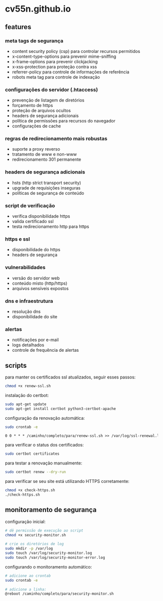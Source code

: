 # cv55n.github.io

## features

### meta tags de segurança

- content security policy (csp) para controlar recursos permitidos
- x-content-type-options para prevenir mime-sniffing
- x-frame-options para prevenir clickjacking
- x-xss-protection para proteção contra xss
- referrer-policy para controle de informações de referência
- robots meta tag para controle de indexação

### configurações do servidor (.htaccess)

- prevenção de listagem de diretórios
- forçamento de https
- proteção de arquivos ocultos
- headers de segurança adicionais
- política de permissões para recursos do navegador
- configurações de cache

### regras de redirecionamento mais robustas

- suporte a proxy reverso
- tratamento de www e non-www
- redirecionamento 301 permanente

### headers de segurança adicionais

- hsts (http strict transport security)
- upgrade de requisições inseguras
- políticas de segurança de conteúdo

### script de verificação

- verifica disponibilidade https
- valida certificado ssl
- testa redirecionamento http para https

### https e ssl

- disponibilidade do https
- headers de segurança

### vulnerabilidades

- versão do servidor web
- conteúdo misto (http/https)
- arquivos sensíveis expostos

### dns e infraestrutura

- resolução dns
- disponibilidade do site

### alertas

- notificações por e-mail
- logs detalhados
- controle de frequência de alertas

## scripts

para manter os certificados ssl atualizados, seguir esses passos:

```bash
chmod +x renew-ssl.sh
```

instalação do certbot:

```bash
sudo apt-get update
sudo apt-get install certbot python3-certbot-apache
```

configuração da renovação automática:

```bash
sudo crontab -e
```

```txt
0 0 * * * /caminho/completo/para/renew-ssl.sh >> /var/log/ssl-renewal.log 2>&1
```

para verificar o status dos certificados:

```bash
sudo certbot certificates
```

para testar a renovação manualmente:

```bash
sudo certbot renew --dry-run
```

para verificar se seu site está utilizando HTTPS corretamente:

```bash
chmod +x check-https.sh
./check-https.sh
```

## monitoramento de segurança

configuração inicial:

```bash
# dê permissão de execução ao script
chmod +x security-monitor.sh
   
# crie os diretórios de log
sudo mkdir -p /var/log
sudo touch /var/log/security-monitor.log
sudo touch /var/log/security-monitor-error.log
```

configurando o monitoramento automático:

```bash
# adicione ao crontab
sudo crontab -e
   
# adicione a linha:
@reboot /caminho/completo/para/security-monitor.sh
```
